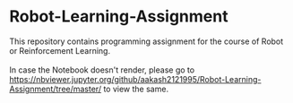 # Robot-Learning-Assignment
This repository contains programming assignment for the course of Robot or Reinforcement Learning. <br>
<br>
In case the Notebook doesn't render, please go to https://nbviewer.jupyter.org/github/aakash2121995/Robot-Learning-Assignment/tree/master/ to view the same.

